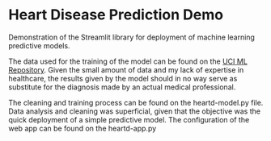# Heart Disease Prediction Demo

Demonstration of the Streamlit library for deployment of machine learning predictive models. 

The data used for the training of the model can be found on the [UCI ML Repository](https://archive.ics.uci.edu/ml/datasets/heart+disease). Given the small amount of data and my lack of expertise in healthcare, the results given by the model should in no way serve as substitute for the diagnosis made by an actual medical professional.

The cleaning and training process can be found on the heartd-model.py file. Data analysis and cleaning was superficial, given that the objective was the quick deployment of a simple predictive model. The configuration of the web app can be found on the heartd-app.py
